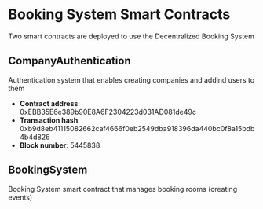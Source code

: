 # Booking System Smart Contracts

Two smart contracts are deployed to use the Decentralized Booking System

## CompanyAuthentication

Authentication system that enables creating companies and addind users to them

- **Contract address**:  0xEBB35E6e389b90E8A6F2304223d031AD081de49c
- **Transaction hash**: 0xb9d8eb41115082662caf4666f0eb2549dba918396da440bc0f8a15bdb4b4d826
- **Block number**: 5445838

## BookingSystem

Booking System smart contract that manages booking rooms (creating events)